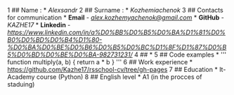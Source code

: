 1 ## Name :
    * *Alexsandr*
2 ## Surname : 
    * *Kozhemiachenok*
3 ## Contacts for communication
    * **Email** - *alex.kozhemyachenok@gmail.com*
    * **GitHub** - *KAZHE17*
    * **Linkedin** - *https://www.linkedin.com/in/a%D0%BB%D0%B5%D0%BA%D1%81%D0%B0%D0%BD%D0%B4%D1%80-%D0%BA%D0%BE%D0%B6%D0%B5%D0%BC%D1%8F%D1%87%D0%B5%D0%BD%D0%BE%D0%BA-982731231/*
4 ## 
    *
5 ## Code examples
    * ''' function multiply(a, b)
{
  return a * b
}
'''
6 ## Work experience
    * https://github.com/Kazhe17/rsschool-cv/tree/gh-pages
7 ## Education
    * It-Academy course (Python)
8 ## English level
    * А1 (in the procces of staduing)